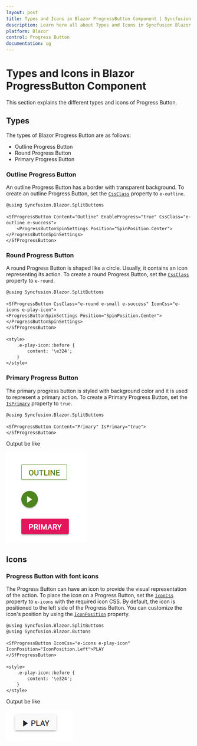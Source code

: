 ```yaml
---
layout: post
title: Types and Icons in Blazor ProgressButton Component | Syncfusion
description: Learn here all about Types and Icons in Syncfusion Blazor ProgressButton component and more.
platform: Blazor
control: Progress Button
documentation: ug
---
```


# Types and Icons in Blazor ProgressButton Component

This section explains the different types and icons of Progress Button.

## Types

The types of Blazor Progress Button are as follows:

* Outline Progress Button
* Round Progress Button
* Primary Progress Button

### Outline Progress Button

An outline Progress Button has a border with transparent background. To create an outline Progress Button,
set the [`CssClass`](https://help.syncfusion.com/cr/blazor/Syncfusion.Blazor.SplitButtons.SfProgressButton.html#Syncfusion_Blazor_SplitButtons_SfProgressButton_CssClass) property to `e-outline`.

```cshtml
@using Syncfusion.Blazor.SplitButtons

<SfProgressButton Content="Outline" EnableProgress="true" CssClass="e-outline e-success">
    <ProgressButtonSpinSettings Position="SpinPosition.Center"></ProgressButtonSpinSettings>
</SfProgressButton>
```

### Round Progress Button

A round Progress Button is shaped like a circle. Usually, it contains an icon representing its action. To create a round Progress Button,
set the [`CssClass`](https://help.syncfusion.com/cr/blazor/Syncfusion.Blazor.SplitButtons.SfProgressButton.html#Syncfusion_Blazor_SplitButtons_SfProgressButton_CssClass) property to `e-round`.

```cshtml
@using Syncfusion.Blazor.SplitButtons

<SfProgressButton CssClass="e-round e-small e-success" IconCss="e-icons e-play-icon">
<ProgressButtonSpinSettings Position="SpinPosition.Center"></ProgressButtonSpinSettings>
</SfProgressButton>

<style>
    .e-play-icon::before {
        content: '\e324';
    }
</style>
```

### Primary Progress Button

The primary progress button is styled with background color and it is used to represent a primary action. To create a Primary Progress Button,
set the [`IsPrimary`](https://help.syncfusion.com/cr/blazor/Syncfusion.Blazor.SplitButtons.SfProgressButton.html#Syncfusion_Blazor_SplitButtons_SfProgressButton_IsPrimary) property to `true`.

```cshtml
@using Syncfusion.Blazor.SplitButtons

<SfProgressButton Content="Primary" IsPrimary="true"></SfProgressButton>
```

Output be like

![Button Sample](./images/progress-button-types.png)

## Icons

### Progress Button with font icons

The Progress Button can have an icon to provide the visual representation of the action. To place the icon on a Progress Button, set the [`IconCss`](https://help.syncfusion.com/cr/blazor/Syncfusion.Blazor.SplitButtons.SfProgressButton.html#Syncfusion_Blazor_SplitButtons_SfProgressButton_IconCss)
property to `e-icons` with the required icon CSS. By default, the icon is positioned to the left side of the Progress Button.
You can customize the icon's position by using the [`IconPosition`](https://help.syncfusion.com/cr/blazor/Syncfusion.Blazor.SplitButtons.SfProgressButton.html#Syncfusion_Blazor_SplitButtons_SfProgressButton_IconPosition) property.

```cshtml
@using Syncfusion.Blazor.SplitButtons
@using Syncfusion.Blazor.Buttons

<SfProgressButton IconCss="e-icons e-play-icon" IconPosition="IconPosition.Left">PLAY
</SfProgressButton>

<style>
    .e-play-icon::before {
        content: '\e324';
    }
</style>

```

Output be like

![Button Sample](./images/progress-button-icons.png)
